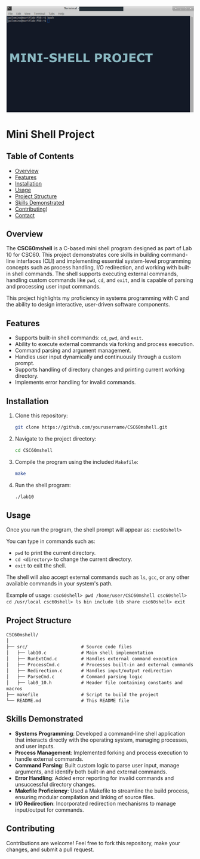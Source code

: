 <p align="center">
<img alt="image" src="project-9.png"/>
</p>

# Mini Shell Project 

## Table of Contents
- [Overview](#overview)
- [Features](#features)
- [Installation](#installation)
- [Usage](#usage)
- [Project Structure](#project-structure)
- [Skills Demonstrated](#skills-demonstrated)
- [Contributing](#contributing))
- [Contact](#contact)

## Overview
The **CSC60mshell** is a C-based mini shell program designed as part of Lab 10 for CSC60. This project demonstrates core skills in building command-line interfaces (CLI) and implementing essential system-level programming concepts such as process handling, I/O redirection, and working with built-in shell commands. The shell supports executing external commands, handling custom commands like `pwd`, `cd`, and `exit`, and is capable of parsing and processing user input commands.

This project highlights my proficiency in systems programming with C and the ability to design interactive, user-driven software components.

## Features
- Supports built-in shell commands: `cd`, `pwd`, and `exit`.
- Ability to execute external commands via forking and process execution.
- Command parsing and argument management.
- Handles user input dynamically and continuously through a custom prompt.
- Supports handling of directory changes and printing current working directory.
- Implements error handling for invalid commands.

## Installation
1. Clone this repository:
    ```bash
    git clone https://github.com/yourusername/CSC60mshell.git
    ```
2. Navigate to the project directory:
    ```bash
    cd CSC60mshell
    ```
3. Compile the program using the included `Makefile`:
    ```bash
    make
    ```
4. Run the shell program:
    ```bash
    ./lab10
    ```

## Usage
Once you run the program, the shell prompt will appear as:
```csc60shell>```

You can type in commands such as:
- `pwd` to print the current directory.
- `cd <directory>` to change the current directory.
- `exit` to exit the shell.

The shell will also accept external commands such as `ls`, `gcc`, or any other available commands in your system's path.

Example of usage:
```csc60shell> pwd /home/user/CSC60mshell csc60shell> cd /usr/local csc60shell> ls bin include lib share csc60shell> exit```
## Project Structure
```
CSC60mshell/
│
├── src/                    # Source code files
│   ├── lab10.c             # Main shell implementation
│   ├── RunExtCmd.c         # Handles external command execution
│   ├── ProcessCmd.c        # Processes built-in and external commands
│   ├── Redirection.c       # Handles input/output redirection
│   ├── ParseCmd.c          # Command parsing logic
│   ├── lab9_10.h           # Header file containing constants and macros
├── makefile                # Script to build the project
└── README.md               # This README file
```
## Skills Demonstrated
- **Systems Programming**: Developed a command-line shell application that interacts directly with the operating system, managing processes, and user inputs.
- **Process Management**: Implemented forking and process execution to handle external commands.
- **Command Parsing**: Built custom logic to parse user input, manage arguments, and identify both built-in and external commands.
- **Error Handling**: Added error reporting for invalid commands and unsuccessful directory changes.
- **Makefile Proficiency**: Used a Makefile to streamline the build process, ensuring modular compilation and linking of source files.
- **I/O Redirection**: Incorporated redirection mechanisms to manage input/output for commands.

## Contributing
Contributions are welcome! Feel free to fork this repository, make your changes, and submit a pull request.


